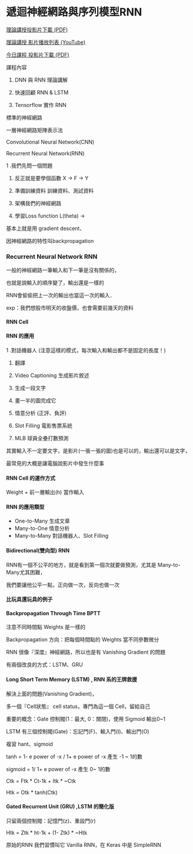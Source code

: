 # 遞迴神經網路與序列模型RNN

[理論講授投影片下載 \(PDF\)](https://drive.google.com/file/d/1tBUn-uCBX7Q1p6yEgGLsRIVnIfn9kJPN/view)

[理論講授 影片播放列表 \(YouTube\)](https://www.youtube.com/playlist?list=PL1f_B9coMEeAaZ1-Cgakm4HeYx6YTE70R)

[今日課程 投影片下載 \(PDF\)](https://drive.google.com/file/d/1t0o0S6ITrRVrFT2KQghgpYsXVFoyoLuK/view)

課程內容

1. DNN 與 RNN 理論講解

2. 快速回顧 RNN & LSTM

3. Tensorflow 實作 RNN

標準的神經網路

一層神經網路矩陣表示法

Convolutional Neural Network\(CNN\)

Recurrent Neural Network\(RNN\)

1 .我們先問一個問題

1. 反正就是要學個函數 X -&gt; F -&gt; Y

2. 準備訓練資料 訓練資料、測試資料

3. 架構我們的神經網路

4. 學習Loss function L\(theta\) -&gt;

基本上就是用 gradient descent、

因神經網路的特性叫backpropagation

### Recurrent Neural Network RNN

一般的神經網路一筆輸入和下一筆是沒有關係的，

也就是說輸入的順序變了，輸出還是一樣的

RNN會偷偷把上一次的輸出也當這一次的輸入．

exp：我們想股市明天的收盤價，也會需要前幾天的資料

#### RNN Cell

#### RNN 的應用

1 .對話機器人 \(注意這樣的模式，每次輸入和輸出都不是固定的長度！\)

1. 翻譯

2. Video Captioning 生成影片敘述

3. 生成一段文字

4. 畫一半的圖完成它

5. 情意分析 \(正評、負評\)

6. Slot Filling 電影售票系統

7. MLB 球員全壘打數預測

其實輸入不一定要文字，是影片\(一張一張的圖\)也是可以的，輸出還可以是文字，

最常見的大概是讓電腦說影片中發生什麼事

#### RNN Cell 的運作方式

Weight + 前一層輸出\(h\) 當作輸入

#### RNN 的應用類型

* One-to-Many 生成文章
* Many-to-One 情意分析
* Many-to-Many 對話機器人、Slot Filling

#### Bidirectional\(雙向型\) RNN

RNN有一個不公平的地方，就是看到第一個次就要做預測，尤其是 Many-to-Many尤其困難，

我們要讓他公平一點，正向做一次，反向也做一次

#### 比玩具還玩具的例子



#### Backpropagation Through Time BPTT

注意不同時間點 Weights 是一樣的

Backpropagation 方向：把每個時間點的 Weights 當不同參數微分

RNN 很像『深度』神經網路，所以也是有 Vanishing Gradient 的問題

有兩個改良的方式：LSTM、GRU



#### Long Short Term Memory \(LSTM\) , RNN 系的王牌救援

解決上面的問題\(Vanishing Gradient\)，

多一個『Cell狀態』 cell status，專門為這一個 Cell，留給自己

重要的概念：Gate 控制閥\(1：最大, 0：關閉\)，使用 Sigmoid 輸出0~1

LSTM 有三個控制閥\(Gate\)：忘記門\(F\)、輸入門\(I\)、輸出門\(O\)

複習 hant、sigmoid

tanh = 1- e power of -x / 1+ e power of -x 產生 -1 ~ 1的數

sigmoid = 1/ 1+ e power of -x 產生 0~ 1的數

Ctk = Ftk \* Ct-1k + Itk \* ~Ctk

Htk = Otk \* tanh\(Ctk\)



#### Gated Recurrent Unit \(GRU\) ,LSTM 的簡化版

只留兩個控制閥：記憶門\(z\)、重設門\(r\)

Htk = Ztk \* ht-1k + \(1- Ztk\) \* ~Htk



原始的RNN 我們習慣叫它 Vanilla RNN，在 Keras 中是 SimpleRNN









